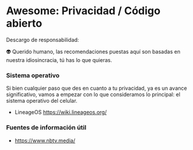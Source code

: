 # Awesome: Privacidad / Código abierto

Descargo de responsabilidad:

👽 Querido humano, las recomendaciones puestas aquí son basadas en nuestra idiosincracia, tú has lo que quieras.

### Sistema operativo

Si bien cualquier paso que des en cuanto a tu privacidad, ya es un avance significativo, vamos a empezar con lo que consideramos lo principal: el sistema operativo del celular.
- LineageOS https://wiki.lineageos.org/

### Fuentes de información útil
- https://www.nbtv.media/
